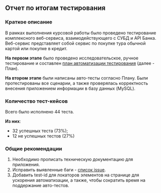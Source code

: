 ## Отчет по итогам тестирования

### Краткое описание

В рамках выполнения курсовой работы было проведено тестирование комплексного веб-сервиса, взаимодействующего с СУБД и API Банка. 
Веб-сервис представляет собой сервис по покупке тура обычной картой или покупке в кредит.

**На первом этапе** было проведено исследовательское, ручное тестирование и составлен 
[план автоматизации тестирования](https://github.com/Purpurova-k/CourseworkQA/blob/50626ee4d3dd9e386a18a20ee799873d912c073a/Documentation/Plan.md) (далее - План).

**На втором этапе** были написаны авто-тесты согласно Плану. Были протестированы все сценарии, а также
проверялась корректность внесения приложением информации в базу данных (MySQL).

### Количество тест-кейсов

Всего было исполнено 44 теста.

**Из них**:

* 32 успешных теста (73%);
* 12 не успешных тестов (27%)

### Общие рекомендации

1. Необходимо прописать техническую документацию для приложения.
2. Исправить выявленные баги - [список issue](https://github.com/Purpurova-k/CourseworkQA/issues).
3. Добавить test-id для локаторов элементов на странице для ускорения автоматизации, 
а также, чтобы сократить время на поддержание авто-тестов.
